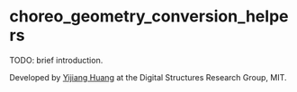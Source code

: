 # choreo_geometry_conversion_helpers

TODO: brief introduction.

Developed by [Yijiang Huang](http://digitalstructures.mit.edu/page/about#huang) at the Digital Structures Research Group, MIT.
